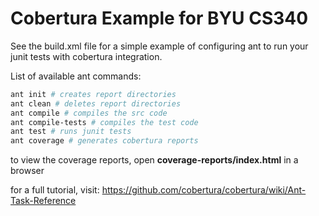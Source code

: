 # Cobertura Example for BYU CS340

See the build.xml file for a simple example of configuring ant to run your junit tests with cobertura integration.

List of available ant commands:
```bash
ant init # creates report directories
ant clean # deletes report directories
ant compile # compiles the src code
ant compile-tests # compiles the test code
ant test # runs junit tests
ant coverage # generates cobertura reports
```
to view the coverage reports, open **coverage-reports/index.html** in a browser

for a full tutorial, visit: https://github.com/cobertura/cobertura/wiki/Ant-Task-Reference
